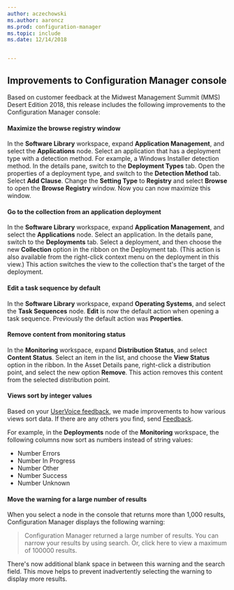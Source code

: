 ```yaml
---
author: aczechowski
ms.author: aaroncz
ms.prod: configuration-manager
ms.topic: include
ms.date: 12/14/2018


---
```


## <a name="bkmk_console"></a> Improvements to Configuration Manager console
<!--3594151-->
Based on customer feedback at the Midwest Management Summit (MMS) Desert Edition 2018, this release includes the following improvements to the Configuration Manager console:

#### Maximize the browse registry window
In the **Software Library** workspace, expand **Application Management**, and select the **Applications** node. Select an application that has a deployment type with a detection method. For example, a Windows Installer detection method. In the details pane, switch to the **Deployment Types** tab. Open the properties of a deployment type, and switch to the **Detection Method** tab. Select **Add Clause**. Change the **Setting Type** to **Registry** and select **Browse** to open the **Browse Registry** window. Now you can now maximize this window.  

#### Go to the collection from an application deployment
In the **Software Library** workspace, expand **Application Management**, and select the **Applications** node. Select an application. In the details pane, switch to the **Deployments** tab. Select a deployment, and then choose the new **Collection** option in the ribbon on the Deployment tab. (This action is also available from the right-click context menu on the deployment in this view.) This action switches the view to the collection that's the target of the deployment.

#### Edit a task sequence by default
In the **Software Library** workspace, expand **Operating Systems**, and select the **Task Sequences** node. **Edit** is now the default action when opening a task sequence. Previously the default action was **Properties**.  

#### Remove content from monitoring status
In the **Monitoring** workspace, expand **Distribution Status**, and select **Content Status**. Select an item in the list, and choose the **View Status** option in the ribbon. In the Asset Details pane, right-click a distribution point, and select the new option **Remove**. This action removes this content from the selected distribution point.

#### Views sort by integer values
Based on your [UserVoice feedback](https://configurationmanager.uservoice.com/forums/300492-ideas/suggestions/31791718-columns-with-numbers-should-sort-using-natural-no), we made improvements to how various views sort data. If there are any others you find, send [Feedback](../../../understand/product-feedback.md).  

For example, in the **Deployments** node of the **Monitoring** workspace, the following columns now sort as numbers instead of string values:  

- Number Errors​
- Number In Progress​
- Number Other​
- Number Success​
- Number Unknown​  

#### Move the warning for a large number of results
When you select a node in the console that returns more than 1,000 results, Configuration Manager displays the following warning:

> Configuration Manager returned a large number of results. You can narrow your results by using search. Or, click here to view a maximum of 100000 results.  

There's now additional blank space in between this warning and the search field. This move helps to prevent inadvertently selecting the warning to display more results. 


